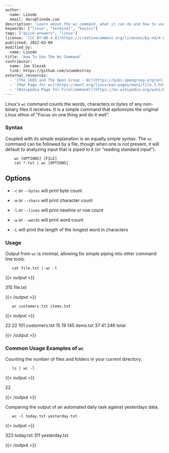 ```bash
---
author:
  name: Linode
  email: docs@linode.com
description: 'Learn about the wc command, what it can do and how to use it.'
keywords: ["linux", "terminal", "basics"]
tags: ["quick-answers", "linux"]
license: '[CC BY-ND 4.0](https://creativecommons.org/licenses/by-nd/4.0)'
published: 2022-03-09
modified_by:
  name: Linode
title: 'How To Use The Wc Command'
contributor:
  name: Jan Slezak
  link: https://github.com/scumdestroy
external_resources:
  - '[The IEEE and The Open Group - Wc](https://pubs.opengroup.org/onlinepubs/9699919799/utilities/wc.html)'
  - '[Man Page for wc](https://man7.org/linux/man-pages/man1/file.1.html)'
  - '[Wikipedia Page for File(command)](https://en.wikipedia.org/wiki/Wc_%28Unix%29)'
---
```

Linux's `wc` command counts the words, characters or bytes of any non-binary files it receives.  It is a simple command that epitomizes the original Linux ethos of "Focus on one thing and do it well".   

### Syntax

Coupled with its simple explanation is an equally simple syntax.  The `wc` command can be followed by a file, though when one is not present, it will default to analyzing input that is piped to it (or "reading standard input").  

```
    wc [OPTIONS] [FILE]
    cat *.txt | wc [OPTIONS]
```

## Options

- `-c` or `--bytes` will print byte count

- `-m` or `--chars` will print character count

- `-l` or `--lines` will print newline or row count

- `-w` or `--words` will print word count

- `-L` will print the length of the longest word in characters 

### Usage

Output from `wc` is minimal, allowing for simple piping into other command line tools.

```
   cat file.txt | wc -l 
```

{{< output >}}

315 file.txt

{{< /output >}}

```
   wc customers.txt items.txt
```

{{< output >}}

22  22  101 customers.txt
15  19  145 items.txt
37  41  246 total

{{< /output >}}

### Common Usage Examples of `wc`

Counting the number of files and folders in your current directory.

```
   ls | wc -l 
```

{{< output >}}

22

{{< /output >}}

Comparing the output of an automated daily task against yesterdays data.
```
   wc -l today.txt yesterday.txt 
```

{{< output >}}

323 today.txt
311 yesterday.txt

{{< /output >}}
